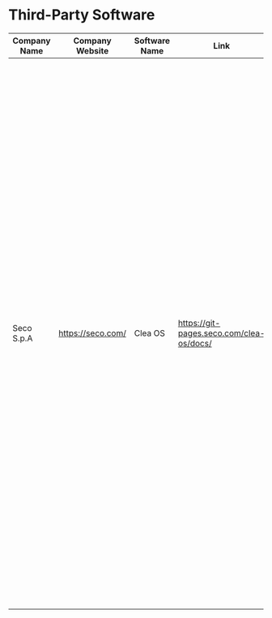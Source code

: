 Third-Party Software
====================

| Company Name | Company Website          | Software Name        | Link                                      | Description  |
| ------------ | ------------------------ | -------------------- | ----------------------------------------- | ------------ |
| Seco S.p.A   | https://seco.com/        | Clea OS              | https://git-pages.seco.com/clea-os/docs/  | Clea OS is the Embedded Linux Framework designed for industrial, connected EDGE devices part of the Clea software stack. Clea is SECO's comprehensive software suite for building IoT solutions that harness field data. Clea, with Kubernetes, provides a scalable solution for field data, device management, and advanced AI applications. Built on top of its open-source core components, Clea is compatible with any cloud provider, on-premises infrastructure, and diverse hardware through SDKs and device management clients. Clea Software Suite, usable as a whole or through some of its modules, provides a unified solution for data orchestration and device management. |
